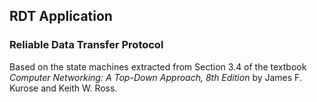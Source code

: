 ## RDT Application

### Reliable Data Transfer Protocol

Based on the state machines extracted from Section 3.4 of the textbook *Computer Networking: A Top-Down Approach, 8th Edition* by James F. Kurose and Keith W. Ross.
